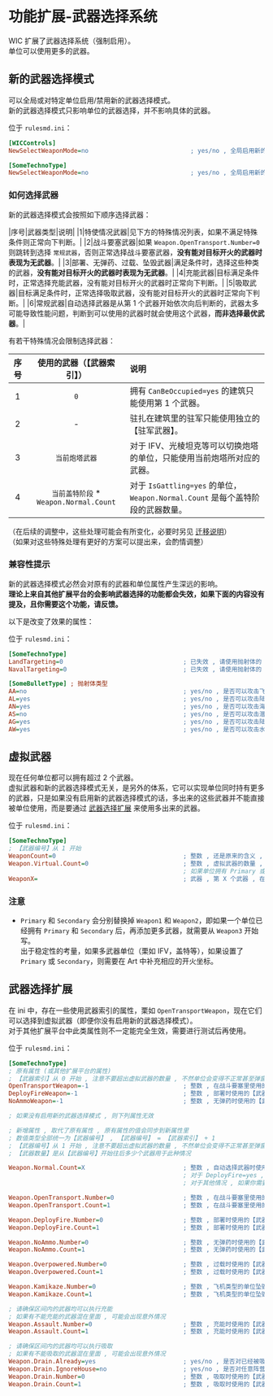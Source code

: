 # 功能扩展-武器选择系统

WIC 扩展了武器选择系统（强制启用）。  
单位可以使用更多的武器。



## 新的武器选择模式

可以全局或对特定单位启用/禁用新的武器选择模式。  
新的武器选择模式只影响单位的武器选择，并不影响具体的武器。

位于 `rulesmd.ini`：

```ini
[WICControls]
NewSelectWeaponMode=no                            ; yes/no , 全局启用新的武器选择系统 , 默认值是 no
```

```ini
[SomeTechnoType]
NewSelectWeaponMode=no                            ; yes/no , 全局启用新的武器选择系统 , 默认值是 [WICControls] -> NewSelectWeaponMode 的值
```

### 如何选择武器

新的武器选择模式会按照如下顺序选择武器：

|序号|武器类型|说明|
|1|特使情况武器|见下方的特殊情况列表，如果不满足特殊条件则正常向下判断。|
|2|战斗要塞武器|如果 `Weapon.OpenTransport.Number=0` 则跳转到选择 `常规武器`，否则正常选择战斗要塞武器，**没有能对目标开火的武器时表现为无武器**。|
|3|部署、无弹药、过载、坠毁武器|满足条件时，选择这些种类的武器，**没有能对目标开火的武器时表现为无武器**。|
|4|充能武器|目标满足条件时，正常选择充能武器，没有能对目标开火的武器时正常向下判断。|
|5|吸取武器|目标满足条件时，正常选择吸取武器，没有能对目标开火的武器时正常向下判断。|
|6|常规武器|自动选择武器是从第 1 个武器开始依次向后判断的，武器太多可能导致性能问题，判断到可以使用的武器时就会使用这个武器，**而非选择最优武器**。|

有若干特殊情况会限制选择武器：

|序号|使用的武器（【武器索引】）|说明|
|:-:|:-:|:-|
|1|`0`|拥有 `CanBeOccupied=yes` 的建筑只能使用第 1 个武器。|
|2|-|驻扎在建筑里的驻军只能使用独立的【驻军武器】。|
|3|`当前炮塔武器`|对于 IFV、光棱坦克等可以切换炮塔的单位，只能使用当前炮塔所对应的武器。|
|4|`当前盖特阶段` * `Weapon.Normal.Count`|对于 `IsGattling=yes` 的单位，`Weapon.Normal.Count` 是每个盖特阶段的武器数量。|

（在后续的调整中，这些处理可能会有所变化，必要时另见 [迁移说明](/迁移说明.md#迁移说明)）  
（如果对这些特殊处理有更好的方案可以提出来，会酌情调整）

### 兼容性提示

新的武器选择模式必然会对原有的武器和单位属性产生深远的影响。  
**理论上来自其他扩展平台的会影响武器选择的功能都会失效，如果下面的内容没有提及，且你需要这个功能，请反馈。**

以下是改变了效果的属性：

位于 `rulesmd.ini`：

```ini
[SomeTechnoType]
LandTargeting=0                                 ; 已失效 , 请使用抛射体的 AG 属性 , 默认值是 0
NavalTargeting=0                                ; 已失效 , 请使用抛射体的 AN 和 AS 属性 , 默认值是 0
```

```ini
[SomeBulletType] ; 抛射体类型
AA=no                                           ; yes/no , 是否可以攻击飞机单位 , 默认值是 no
AL=yes                                          ; yes/no , 是否可以攻击陆地单位 , 默认值是 yes
AN=yes                                          ; yes/no , 是否可以攻击海面单位 , 默认值是 yes
AS=no                                           ; yes/no , 是否可以攻击潜艇单位 , 默认值是 no
AG=yes                                          ; yes/no , 是否可以攻击陆地地板 , 默认值是 yes
AW=yes                                          ; yes/no , 是否可以攻击水面地板 , 默认值是 yes
```



## 虚拟武器

现在任何单位都可以拥有超过 2 个武器。  
虚拟武器和新的武器选择模式无关，是另外的体系，它可以实现单位同时持有更多的武器，只是如果没有启用新的武器选择模式的话，多出来的这些武器并不能直接被单位使用，而是要通过 [武器选择扩展](/功能扩展-武器选择系统.md#武器选择扩展) 来使用多出来的武器。

位于 `rulesmd.ini`：

```ini
[SomeTechnoType]
; 【武器编号】从 1 开始
WeaponCount=0                                   ; 整数 , 还是原来的含义 , 数值过大可能导致载入不必要的数据甚至弹窗 , 此时请使用 Weapon.Virtual.Count , 默认值是 0
Weapon.Virtual.Count=0                          ; 整数 , 虚拟武器的数量 , 默认值是 [SomeTechnoType] -> WeaponCount 的值
                                                ; 如果单位拥有 Primary 或 Secondary 时会自动更新 Weapon.Virtual.Count 的值
WeaponX=                                        ; 武器 , 第 X 个武器 , 在 Art 中正常写开火位置 , 默认值是 空
```

### 注意

* `Primary` 和 `Secondary` 会分别替换掉 `Weapon1` 和 `Weapon2`，即如果一个单位已经拥有 `Primary` 和 `Secondary` 后，再添加更多武器，就需要从 `Weapon3` 开始写。  
出于稳定性的考量，如果多武器单位（栗如 IFV，盖特等），如果设置了 `Primary` 或 `Secondary`，则需要在 Art 中补充相应的开火坐标。



## 武器选择扩展

在 ini 中，存在一些使用武器索引的属性，栗如 `OpenTransportWeapon`，现在它们可以选择到虚拟武器（即便你没有启用新的武器选择模式）。  
对于其他扩展平台中此类属性则不一定能完全生效，需要进行测试后再使用。

位于 `rulesmd.ini`：

```ini
[SomeTechnoType]
; 原有属性 (或其他扩展平台的属性)
; 【武器索引】从 0 开始 , 注意不要超出虚拟武器的数量 , 不然单位会变得不正常甚至弹窗
OpenTransportWeapon=-1                          ; 整数 , 在战斗要塞里使用的【武器索引】 , -1 = 使用默认的战斗要塞武器 (根据目标选择常规武器) , 默认值是 -1
DeployFireWeapon=-1                             ; 整数 , 部署时使用的【武器索引】 , -1 = 使用默认的部署武器 (副武器) , 默认值是 -1
NoAmmoWeapon=-1                                 ; 整数 , 无弹药时使用的【武器索引】 , -1 = 不使用这个武器 , 默认值是 -1

; 如果没有启用新的武器选择模式 , 则下列属性无效

; 新增属性 , 取代了原有属性 , 原有属性的值会同步到新属性里
; 数值类型全部统一为【武器编号】 , 【武器编号】 = 【武器索引】 + 1
; 【武器编号】从 1 开始 , 注意不要超出虚拟武器的数量 , 不然单位会变得不正常甚至弹窗
; 【武器数量】是从【武器编号】开始往后多少个武器用于此种情况

Weapon.Normal.Count=X                           ; 整数 , 自动选择武器时使用的【武器数量】 , 负数或 0 = 不使用 , 默认值是 2
                                                ; 对于 DeployFire=yes , Overpowerable=yes 的单位 , 默认值是 1
                                                ; 对于其他情况 , 如果你需要自动修改这个默认值 , 请反馈

Weapon.OpenTransport.Number=0                   ; 整数 , 在战斗要塞里使用的【武器编号】 , 负数或 0 = 使用默认的战斗要塞武器 (根据目标选择常规武器) , 默认值是 0
Weapon.OpenTransport.Count=1                    ; 整数 , 在战斗要塞里使用的【武器数量】 , 负数或 0 = 不使用 , 默认值是 1

Weapon.DeployFire.Number=0                      ; 整数 , 部署时使用的【武器编号】 , 负数或 0 = 使用默认的部署武器 (副武器) , 默认值是 0
Weapon.DeployFire.Count=1                       ; 整数 , 部署时使用的【武器数量】 , 负数或 0 = 不使用 , 默认值是 1

Weapon.NoAmmo.Number=0                          ; 整数 , 无弹药时使用的【武器编号】 , 负数或 0 = 不使用这个武器 , 默认值是 0
Weapon.NoAmmo.Count=1                           ; 整数 , 无弹药时使用的【武器数量】 , 负数或 0 = 不使用 , 默认值是 1

Weapon.Overpowered.Number=0                     ; 整数 , 过载时使用的【武器编号】 , 负数或 0 = 使用默认的过载武器 (副武器) , 默认值是 0
Weapon.Overpowered.Count=1                      ; 整数 , 过载时使用的【武器数量】 , 负数或 0 = 不使用 , 默认值是 1

Weapon.Kamikaze.Number=0                        ; 整数 , 飞机类型的单位坠毁时使用的【武器编号】 , 负数或 0 = 使用默认的坠毁武器 (副武器) , 默认值是 0
Weapon.Kamikaze.Count=1                         ; 整数 , 飞机类型的单位坠毁时使用的【武器数量】 , 负数或 0 = 不使用 , 默认值是 1

; 请确保区间内的武器均可以执行充能
; 如果有不能充能的武器混在里面 , 可能会出现意外情况
Weapon.Assault.Number=0                         ; 整数 , 充能时使用的【武器编号】 , 负数或 0 = 使用默认的充能武器 (副武器) , 默认值是 0
Weapon.Assault.Count=1                          ; 整数 , 充能时使用的【武器数量】 , 负数或 0 = 不使用 , 默认值是 1

; 请确保区间内的武器均可以执行吸取
; 如果有不能吸取的武器混在里面 , 可能会出现意外情况
Weapon.Drain.Already=yes                        ; yes/no , 是否对已经被吸取的单位使用吸取武器 , 默认值是 yes
Weapon.Drain.IgnoreHouse=no                     ; yes/no , 是否对任意阵营的单位使用吸取武器 , 默认值是 no
Weapon.Drain.Number=0                           ; 整数 , 吸取时使用的【武器编号】 , 负数或 0 = 使用默认的吸取武器 (副武器) , 默认值是 0
Weapon.Drain.Count=1                            ; 整数 , 吸取时使用的【武器数量】 , 负数或 0 = 不使用 , 默认值是 1
```